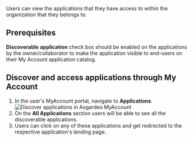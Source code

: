 Users can view the applications that they have access to within the organization that they belongs to. 

## Prerequisites
<b>Discoverable application</b> check box should be enabled on the applications by the owner/collaborator to make the application visible to end-users on their My Account application catalog.

## Discover and access applications through My Account
1. In the user's MyAccount portal, navigate to **Applications**.
    <img :src="$withBase('/assets/img/guides/users/discover-applications.png')" alt="Discover applications in Asgardeo MyAccount">
2. On the <b>All Applications</b> section users will be able to see all the discoverable applications.
3. Users can click on any of these applications and get redirected to the respective application's landing page.
